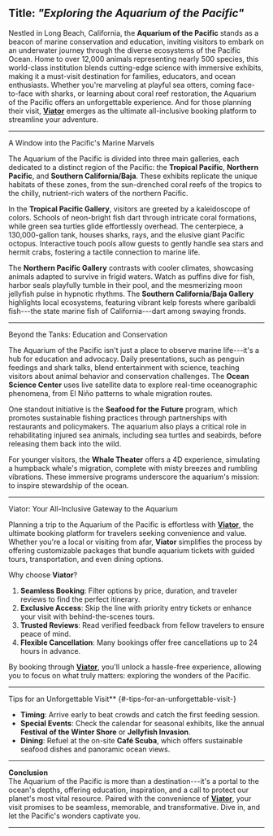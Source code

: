 **Title:** *\"Exploring the Aquarium of the Pacific\"*
------------------------------------------------------------------------
Nestled in Long Beach, California, the **Aquarium of the Pacific**
stands as a beacon of marine conservation and education, inviting
visitors to embark on an underwater journey through the diverse
ecosystems of the Pacific Ocean. Home to over 12,000 animals
representing nearly 500 species, this world-class institution blends
cutting-edge science with immersive exhibits, making it a must-visit
destination for families, educators, and ocean enthusiasts. Whether
you're marveling at playful sea otters, coming face-to-face with sharks,
or learning about coral reef restoration, the Aquarium of the Pacific
offers an unforgettable experience. And for those planning their visit,
**[Viator](https://www.viator.com/searchResults/all?text=Aquarium%20of%20the%20Pacific&pid=P00239761&mcid=42383&medium=link&medium_version=selector)**
emerges as the ultimate all-inclusive booking platform to streamline
your adventure.

------------------------------------------------------------------------

 A Window into the Pacific's Marine Marvels 

The Aquarium of the Pacific is divided into three main galleries, each
dedicated to a distinct region of the Pacific: the **Tropical Pacific**,
**Northern Pacific**, and **Southern California/Baja**. These exhibits
replicate the unique habitats of these zones, from the sun-drenched
coral reefs of the tropics to the chilly, nutrient-rich waters of the
northern Pacific.

In the **Tropical Pacific Gallery**, visitors are greeted by a
kaleidoscope of colors. Schools of neon-bright fish dart through
intricate coral formations, while green sea turtles glide effortlessly
overhead. The centerpiece, a 130,000-gallon tank, houses sharks, rays,
and the elusive giant Pacific octopus. Interactive touch pools allow
guests to gently handle sea stars and hermit crabs, fostering a tactile
connection to marine life.

The **Northern Pacific Gallery** contrasts with cooler climates,
showcasing animals adapted to survive in frigid waters. Watch as puffins
dive for fish, harbor seals playfully tumble in their pool, and the
mesmerizing moon jellyfish pulse in hypnotic rhythms. The **Southern
California/Baja Gallery** highlights local ecosystems, featuring vibrant
kelp forests where garibaldi fish---the state marine fish of
California---dart among swaying fronds.

------------------------------------------------------------------------

 Beyond the Tanks: Education and Conservation 

The Aquarium of the Pacific isn't just a place to observe marine
life---it's a hub for education and advocacy. Daily presentations, such
as penguin feedings and shark talks, blend entertainment with science,
teaching visitors about animal behavior and conservation challenges. The
**Ocean Science Center** uses live satellite data to explore real-time
oceanographic phenomena, from El Niño patterns to whale migration
routes.

One standout initiative is the **Seafood for the Future** program, which
promotes sustainable fishing practices through partnerships with
restaurants and policymakers. The aquarium also plays a critical role in
rehabilitating injured sea animals, including sea turtles and seabirds,
before releasing them back into the wild.

For younger visitors, the **Whale Theater** offers a 4D experience,
simulating a humpback whale's migration, complete with misty breezes and
rumbling vibrations. These immersive programs underscore the aquarium's
mission: to inspire stewardship of the ocean.

------------------------------------------------------------------------

 Viator: Your All-Inclusive Gateway to the Aquarium 

Planning a trip to the Aquarium of the Pacific is effortless with
**[Viator](https://www.viator.com/searchResults/all?text=Aquarium%20of%20the%20Pacific&pid=P00239761&mcid=42383&medium=link&medium_version=selector)**,
the ultimate booking platform for travelers seeking convenience and
value. Whether you're a local or visiting from afar, **Viator**
simplifies the process by offering customizable packages that bundle
aquarium tickets with guided tours, transportation, and even dining
options.

Why choose **Viator**?

1.  **Seamless Booking**: Filter options by price, duration, and
    traveler reviews to find the perfect itinerary.
2.  **Exclusive Access**: Skip the line with priority entry tickets or
    enhance your visit with behind-the-scenes tours.
3.  **Trusted Reviews**: Read verified feedback from fellow travelers to
    ensure peace of mind.
4.  **Flexible Cancellation**: Many bookings offer free cancellations up
    to 24 hours in advance.

By booking through
**[Viator](https://www.viator.com/searchResults/all?text=Aquarium%20of%20the%20Pacific&pid=P00239761&mcid=42383&medium=link&medium_version=selector)**,
you'll unlock a hassle-free experience, allowing you to focus on what
truly matters: exploring the wonders of the Pacific.

------------------------------------------------------------------------

 Tips for an Unforgettable Visit** {#-tips-for-an-unforgettable-visit-}

-   **Timing**: Arrive early to beat crowds and catch the first feeding
    session.
-   **Special Events**: Check the calendar for seasonal exhibits, like
    the annual **Festival of the Winter Shore** or **Jellyfish
    Invasion**.
-   **Dining**: Refuel at the on-site **Café Scuba**, which offers
    sustainable seafood dishes and panoramic ocean views.

------------------------------------------------------------------------

**Conclusion**\
The Aquarium of the Pacific is more than a destination---it's a portal
to the ocean's depths, offering education, inspiration, and a call to
protect our planet's most vital resource. Paired with the convenience of
**[Viator](https://www.viator.com/searchResults/all?text=Aquarium%20of%20the%20Pacific&pid=P00239761&mcid=42383&medium=link&medium_version=selector)**,
your visit promises to be seamless, memorable, and transformative. Dive
in, and let the Pacific's wonders captivate you.

------------------------------------------------------------------------
